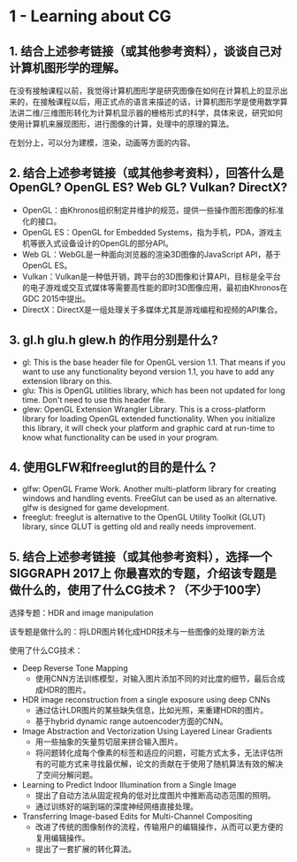 # 1 - Learning about CG

## 1. 结合上述参考链接（或其他参考资料），谈谈自己对计算机图形学的理解。

在没有接触课程以前，我觉得计算机图形学是研究图像在如何在计算机上的显示出来的，在接触课程以后，用正式点的语言来描述的话，计算机图形学是使用数学算法讲二维/三维图形转化为计算机显示器的栅格形式的科学，具体来说，研究如何使用计算机来展现图形，进行图像的计算，处理中的原理的算法。

在划分上，可以分为建模，渲染，动画等方面的内容。

## 2. 结合上述参考链接（或其他参考资料），回答什么是OpenGL? OpenGL ES? Web GL? Vulkan? DirectX?

+ OpenGL：由Khronos组织制定并维护的规范，提供一些操作图形图像的标准化的接口。
+ OpenGL ES：OpenGL for Embedded Systems，指为手机，PDA，游戏主机等嵌入式设备设计的OpenGL的部分API。
+ Web GL：WebGL是一种面向浏览器的渲染3D图像的JavaScript API，基于OpenGL ES。
+ Vulkan：Vulkan是一种低开销，跨平台的3D图像和计算API，目标是全平台的电子游戏或交互式媒体等需要高性能的即时3D图像应用，最初由Khronos在GDC 2015中提出。
+ DirectX：DirectX是一组处理关于多媒体尤其是游戏编程和视频的API集合。

## 3. gl.h glu.h glew.h 的作用分别是什么?

+ gl: This is the base header file for OpenGL version 1.1. That means if you want to use any functionality beyond version 1.1, you have to add any extension library on this.
+ glu: This is OpenGL utilities library, which has been not updated for long time. Don't need to use this header file.
+ glew: OpenGL Extension Wrangler Library. This is a cross-platform library for loading OpenGL extended functionality. When you initialize this library, it will check your platform and graphic card at run-time to know what functionality can be used in your program.

## 4. 使用GLFW和freeglut的目的是什么？

+ glfw: OpenGL Frame Work. Another multi-platform library for creating windows and handling events. FreeGlut can be used as an alternative. glfw is designed for game development.
+ freeglut: freeglut is alternative to the OpenGL Utility Toolkit (GLUT) library, since GLUT is getting old and really needs improvement.

## 5. 结合上述参考链接（或其他参考资料），选择一个SIGGRAPH 2017上 你最喜欢的专题，介绍该专题是做什么的，使用了什么CG技术？（不少于100字）

选择专题：HDR and image manipulation

该专题是做什么的：将LDR图片转化成HDR技术与一些图像的处理的新方法

使用了什么CG技术：
  + Deep Reverse Tone Mapping
    + 使用CNN方法训练模型，对输入图片添加不同的对比度的细节，最后合成成HDR的图片。
  + HDR image reconstruction from a single exposure using deep CNNs
    + 通过估计LDR图片的某些缺失信息，比如光照，来重建HDR的图片。
    + 基于hybrid dynamic range autoencoder方面的CNN。
  + Image Abstraction and Vectorization Using Layered Linear Gradients
    + 用一些抽象的矢量剪切层来拼合输入图片。
    + 将问题转化成每个像素的标签和适应的问题，可能方式太多，无法评估所有的可能方式来寻找最优解，论文的贡献在于使用了随机算法有效的解决了空间分解问题。
  + Learning to Predict Indoor Illumination from a Single Image
    + 提出了自动方法从固定视角的低对比度图片中推断高动态范围的照明。
    + 通过训练好的端到端的深度神经网络直接处理。
  + Transferring Image-based Edits for Multi-Channel Compositing
    + 改进了传统的图像制作的流程，传输用户的编辑操作，从而可以更方便的复用编辑操作。
    + 提出了一套扩展的转化算法。
